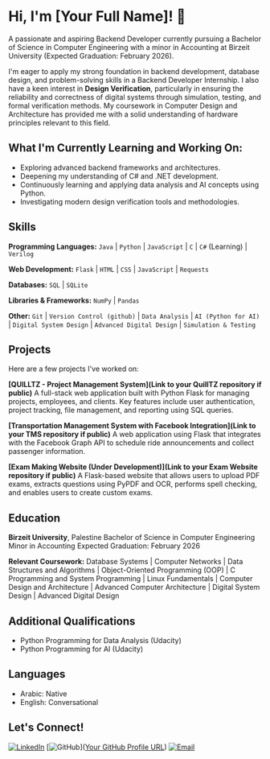 # Hi, I'm [Your Full Name]! 👋

A passionate and aspiring Backend Developer currently pursuing a Bachelor of Science in Computer Engineering with a minor in Accounting at Birzeit University (Expected Graduation: February 2026).

I'm eager to apply my strong foundation in backend development, database design, and problem-solving skills in a Backend Developer Internship. I also have a keen interest in **Design Verification**, particularly in ensuring the reliability and correctness of digital systems through simulation, testing, and formal verification methods. My coursework in Computer Design and Architecture has provided me with a solid understanding of hardware principles relevant to this field.

## What I'm Currently Learning and Working On:

* Exploring advanced backend frameworks and architectures.
* Deepening my understanding of C# and .NET development.
* Continuously learning and applying data analysis and AI concepts using Python.
* Investigating modern design verification tools and methodologies.

## Skills

**Programming Languages:**
`Java` | `Python` | `JavaScript` | `C` | `C#` (Learning) | `Verilog`

**Web Development:**
`Flask` | `HTML` | `CSS` | `JavaScript` | `Requests`

**Databases:**
`SQL` | `SQLite`

**Libraries & Frameworks:**
`NumPy` | `Pandas`

**Other:**
`Git` | `Version Control (github)` | `Data Analysis` | `AI (Python for AI)` | `Digital System Design` | `Advanced Digital Design` | `Simulation & Testing`

## Projects

Here are a few projects I've worked on:

**[QUILLTZ - Project Management System](Link to your QuillTZ repository if public)**
A full-stack web application built with Python Flask for managing projects, employees, and clients. Key features include user authentication, project tracking, file management, and reporting using SQL queries.

**[Transportation Management System with Facebook Integration](Link to your TMS repository if public)**
A web application using Flask that integrates with the Facebook Graph API to schedule ride announcements and collect passenger information.

**[Exam Making Website (Under Development)](Link to your Exam Website repository if public)**
A Flask-based website that allows users to upload PDF exams, extracts questions using PyPDF and OCR, performs spell checking, and enables users to create custom exams.

## Education

**Birzeit University**, Palestine
Bachelor of Science in Computer Engineering
Minor in Accounting
Expected Graduation: February 2026

**Relevant Coursework:**
Database Systems | Computer Networks | Data Structures and Algorithms | Object-Oriented Programming (OOP) | C Programming and System Programming | Linux Fundamentals | Computer Design and Architecture | Advanced Computer Architecture | Digital System Design | Advanced Digital Design

## Additional Qualifications

* Python Programming for Data Analysis (Udacity)
* Python Programming for AI (Udacity)

## Languages

* Arabic: Native
* English: Conversational

## Let's Connect!

[![LinkedIn](https://img.shields.io/badge/-LinkedIn-%230077B5?style=for-the-badge&logo=linkedin&logoColor=white)](www.linkedin.com/in/mohammed-o-qady)
[![GitHub](https://img.shields.io/badge/-GitHub-%23242929?style=for-the-badge&logo=github&logoColor=white)]([Your GitHub Profile URL](https://github.com/MOQ2))
[![Email](https://img.shields.io/badge/-Email-%23EA4335?style=for-the-badge&logo=gmail&logoColor=white)](mohammedoqady@gmail.com)
